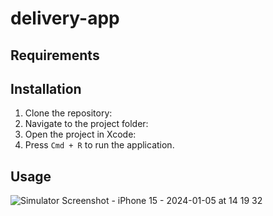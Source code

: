 # delivery-app

## Requirements


## Installation

1. Clone the repository: 
2. Navigate to the project folder:
3. Open the project in Xcode: 
4. Press `Cmd + R` to run the application.

## Usage

![Simulator Screenshot - iPhone 15 - 2024-01-05 at 14 19 32](https://github.com/Anastasiia741/delivery-app/assets/56585649/118baafe-6470-41ea-8244-598059847b22)
